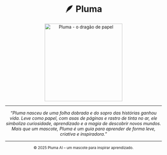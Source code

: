 <h1 align="center">🪶 Pluma</h1>

<p align="center">
  <img src="https://github.com/user-attachments/assets/e9e00982-7ee9-425c-bc9e-114c0eb989a7" alt="Pluma - o dragão de papel" width="250"/>
</p>

---

<p align="center">
  <i>“Pluma nasceu de uma folha dobrada e do sopro das histórias ganhou vida. Leve como papel, com asas de páginas e rastro de tinta no ar, ele simboliza curiosidade, aprendizado e a magia de descobrir novos mundos. Mais que um mascote, Pluma é um guia para aprender de forma leve, criativa e inspiradora.”</i>
</p>

---

<p align="center">
  <sub>© 2025 Pluma AI – um mascote para inspirar aprendizado.</sub>
</p>
